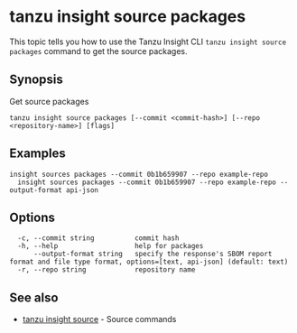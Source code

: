 # tanzu insight source packages

This topic tells you how to use the Tanzu Insight CLI 
`tanzu insight source packages` command to get the source packages.

## <a id='synopsis'></a>Synopsis

Get source packages

```console
tanzu insight source packages [--commit <commit-hash>] [--repo <repository-name>] [flags]
```

## <a id='examples'></a>Examples

```console
insight sources packages --commit 0b1b659907 --repo example-repo
  insight sources packages --commit 0b1b659907 --repo example-repo --output-format api-json
```

## <a id='options'></a>Options

```console
  -c, --commit string          commit hash
  -h, --help                   help for packages
      --output-format string   specify the response's SBOM report format and file type format, options=[text, api-json] (default: text)
  -r, --repo string            repository name
```

## <a id='see-also'></a>See also

* [tanzu insight source](tanzu_insight_source.hbs.md)	 - Source commands
